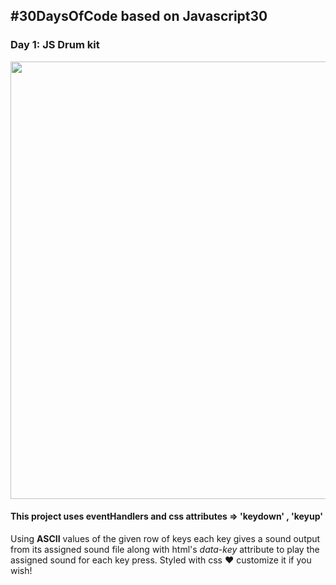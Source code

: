 ## **#30DaysOfCode based on Javascript30**

### **Day 1: JS Drum kit**

<p align="center">
<img src="https://user-images.githubusercontent.com/67954224/143592962-1b6abb0d-e28a-4b4c-b771-203df303b094.png" width="700px"></p>

#### This project uses **eventHandlers** and **css attributes => 'keydown' , 'keyup'**
Using **ASCII** values of the given row of keys each key gives a sound output from its assigned sound file along with html's *data-key* attribute to play the assigned sound for each key press. 
Styled with css ♥ customize it if you wish!

